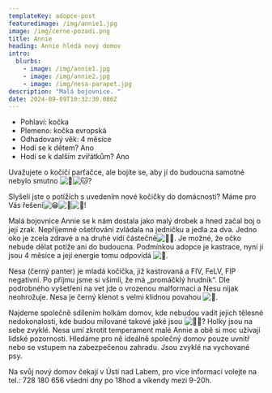 ```yaml
---
templateKey: adopce-post
featuredimage: /img/annie1.jpg
image: /img/cerne-pozadi.png
title: Annie
heading: Annie hledá nový domov
intro:
  blurbs:
    - image: /img/annie1.jpg
    - image: /img/annie2.jpg
    - image: /img/nesa-parapet.jpg
description: "Malá bojovnice. "
date: 2024-09-09T10:32:30.086Z
---
```

* P﻿ohlaví: kočka
* P﻿lemeno: kočka evropská
* O﻿dhadovaný věk: 4 měsíce
* H﻿odí se k dětem? Ano
* H﻿odí se k dalším zvířátkům? Ano

Uvažujete o kočičí parťačce, ale bojíte se, aby jí do budoucna samotné nebylo smutno ![🩷](https://static.xx.fbcdn.net/images/emoji.php/v9/t99/1/16/1fa77.png)![🐱](https://static.xx.fbcdn.net/images/emoji.php/v9/taa/1/16/1f431.png)?

Slyšeli jste o potížích s uvedením nové kočičky do domácnosti? Máme pro Vás řešení![😁](https://static.xx.fbcdn.net/images/emoji.php/v9/t4f/1/16/1f601.png)![🤩](https://static.xx.fbcdn.net/images/emoji.php/v9/t58/1/16/1f929.png)![🥳](https://static.xx.fbcdn.net/images/emoji.php/v9/t6d/1/16/1f973.png)!

Malá bojovnice Annie se k nám dostala jako malý drobek a hned začal boj o její zrak. Nepříjemné ošetřování zvládala na jedničku a jedla za dva. Jedno oko je zcela zdravé a na druhé vidí částečně![🙏🏻](https://static.xx.fbcdn.net/images/emoji.php/v9/tfb/1/16/1f64f_1f3fb.png). Je možné, že očko nebude dělat potíže ani do budoucna. Podmínkou adopce je kastrace, nyní jí jsou 4 [](<>)měsíce a její energie tomu odpovídá ![🤪](https://static.xx.fbcdn.net/images/emoji.php/v9/t80/1/16/1f92a.png).

Nesa (černý panter) je mladá kočička, již kastrovaná a FIV, FeLV, FIP negativní. Po příjmu jsme si všimli, že má „promáčklý hrudník“. Dle podrobného vyšetření na vet jde o vrozenou malformaci a Nesu nijak neohrožuje. Nesa je černý klenot s velmi klidnou povahou ![🖤](https://static.xx.fbcdn.net/images/emoji.php/v9/t0/1/16/1f5a4.png).

Najdeme společně sdílením holkám domov, kde nebudou vadit jejich tělesné nedokonalosti, kde budou milované takové jaké jsou ![🫶🏼](https://static.xx.fbcdn.net/images/emoji.php/v9/t85/1/16/1faf6_1f3fc.png)? Holky jsou na sebe zvyklé. Nesa umí zkrotit temperament malé Annie a obě si moc užívají lidské pozornosti. Hledáme pro ně ideálně společný domov pouze uvnitř nebo se vstupem na zabezpečenou zahradu. Jsou zvyklé na vychované psy.

Na svůj nový domov čekají v Ústí nad Labem, pro více informací volejte na tel.: 728 180 656 všední dny po 18hod a víkendy mezi 9-20h.